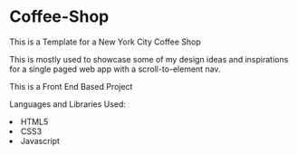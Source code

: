 # Coffee-Shop

This is a Template for a New York City Coffee Shop

This is mostly used to showcase some of my design ideas and inspirations for a single paged web app with a scroll-to-element nav.

This is a Front End Based Project

Languages and Libraries Used:
<li>HTML5</li>
<li>CSS3</li>
<li>Javascript</li>

